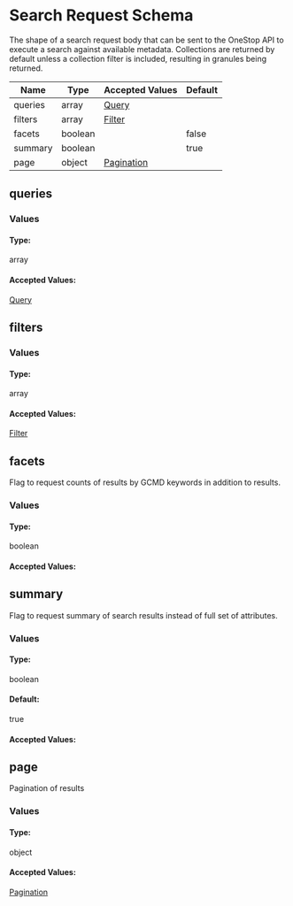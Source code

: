 

# Search Request Schema

The shape of a search request body that can be sent to the OneStop API to execute a search against available metadata. Collections are returned by default unless a collection filter is included, resulting in granules being returned.


| Name | Type | Accepted Values | Default |
|------|------|--------|---------|
| queries| array| [Query](components/query.md)|  |
| filters| array| [Filter](components/filter.md)|  |
| facets| boolean| | false |
| summary| boolean| | true |
| page| object| [Pagination](components/page.md)|  |


## queries


### Values

#### Type:
array


#### Accepted Values:
[Query](components/query.md)

## filters


### Values

#### Type:
array


#### Accepted Values:
[Filter](components/filter.md)

## facets

Flag to request counts of results by GCMD keywords in addition to results.

### Values

#### Type:
boolean


#### Accepted Values:


## summary

Flag to request summary of search results instead of full set of attributes.

### Values

#### Type:
boolean
#### Default:
true


#### Accepted Values:


## page

Pagination of results

### Values

#### Type:
object


#### Accepted Values:
[Pagination](components/page.md)


